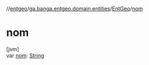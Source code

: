 //[entgeo](../../../index.md)/[ga.banga.entgeo.domain.entities](../index.md)/[EntGeo](index.md)/[nom](nom.md)

# nom

[jvm]\
var [nom](nom.md): [String](https://kotlinlang.org/api/latest/jvm/stdlib/kotlin/-string/index.html)
